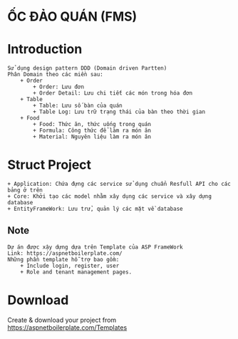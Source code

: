 # ỐC ĐẢO QUÁN (FMS)
# Introduction
    Sử dụng design pattern DDD (Domain driven Partten)
    Phân Domain theo các miền sau:
        + Order
            + Order: Lưu đơn
            + Order Detail: Lưu chi tiết các món trong hóa đơn
        + Table
            + Table: Lưu số bàn của quán
            + Table Log: Lưu trữ trạng thái của bàn theo thời gian
        + Food
            + Food: Thức ăn, thức uống trong quán
            + Formula: Công thức để làm ra món ăn 
            + Material: Nguyên liệu làm ra món ăn
# Struct Project
    + Application: Chứa đựng các service sử dụng chuẩn Resfull API cho các bảng ở trên
    + Core: Khởi tạo các model nhằm xây dụng các service và xây dựng database
    + EntityFrameWork: Lưu trử, quản lý các mặt về database
## Note
    Dự án được xậy dựng dựa trên Template của ASP FrameWork
    Link: https://aspnetboilerplate.com/
    Những phần template hỗ trợ bao gồm:
        + Include login, register, user
        + Role and tenant management pages.
 
# Download

Create & download your project from https://aspnetboilerplate.com/Templates


